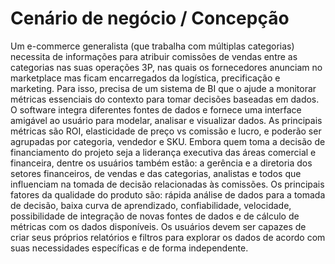 # Cenário de negócio / Concepção

Um e-commerce generalista (que trabalha com múltiplas categorias) necessita de informações para atribuir comissões de vendas  entre as categorias nas suas operações 3P, nas quais os fornecedores anunciam no marketplace mas ficam encarregados da logística, precificação e marketing. Para isso, precisa de um sistema de BI que o ajude a monitorar métricas essenciais do contexto para tomar decisões baseadas em dados. 
O software integra diferentes fontes de dados e fornece uma interface amigável ao usuário para modelar, analisar e visualizar dados. As principais métricas são ROI, elasticidade de preço vs comissão e lucro, e poderão ser agrupadas por categoria, vendedor e SKU. Embora quem toma a decisão de financiamento do projeto seja a liderança executiva das áreas comercial e financeira, dentre os usuários também estão: a gerência e a diretoria dos setores financeiros, de vendas e das categorias, analistas e todos que influenciam na tomada de decisão relacionadas às comissões. 
Os principais fatores da qualidade do produto são: rápida análise de dados para a tomada de decisão, baixa curva de aprendizado, confiabilidade, velocidade, possibilidade de integração de novas fontes de dados e de cálculo de métricas com os dados disponíveis. Os usuários devem ser capazes de criar seus próprios relatórios e filtros para explorar os dados de acordo com suas necessidades específicas e de forma independente.
